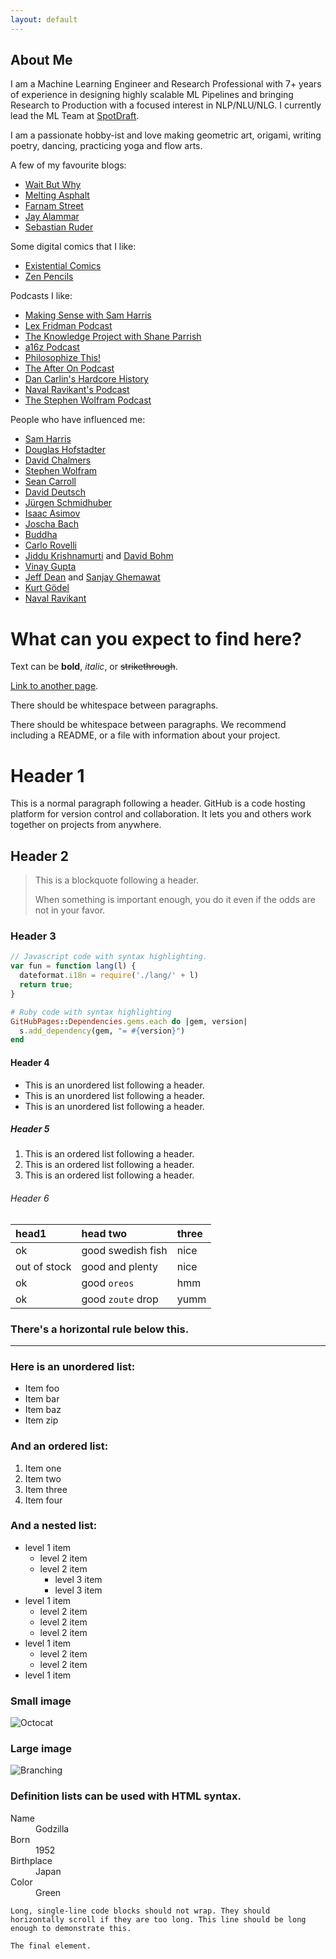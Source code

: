 ```yaml
---
layout: default
---
```


## About Me

I am a Machine Learning Engineer and Research Professional with 7+ years of experience in designing highly scalable ML Pipelines and bringing Research to Production with a focused interest in NLP/NLU/NLG. I currently lead the ML Team at [SpotDraft](https://www.spotdraft.com/).

I am a passionate hobby-ist and love making geometric art, origami, writing poetry, dancing, practicing yoga and flow arts.

A few of my favourite blogs:
* [Wait But Why](https://waitbutwhy.com/)
* [Melting Asphalt](https://meltingasphalt.com/archive/)
* [Farnam Street](https://fs.blog/)
* [Jay Alammar](https://jalammar.github.io/)
* [Sebastian Ruder](https://ruder.io/)

Some digital comics that I like:
* [Existential Comics](https://existentialcomics.com/archive)
* [Zen Pencils](https://www.zenpencils.com/)

Podcasts I like:
* [Making Sense with Sam Harris](https://podcasts.google.com/feed/aHR0cDovL3dha2luZ3VwLmxpYnN5bi5jb20vcnNz)
* [Lex Fridman Podcast](https://podcasts.google.com/feed/aHR0cHM6Ly9sZXhmcmlkbWFuLmNvbS9mZWVkL3BvZGNhc3Qv)
* [The Knowledge Project with Shane Parrish](https://podcasts.google.com/feed/aHR0cHM6Ly90aGVrbm93bGVkZ2Vwcm9qZWN0LmxpYnN5bi5jb20vcnNz)
* [a16z Podcast](https://podcasts.google.com/feed/aHR0cHM6Ly9mZWVkcy5zaW1wbGVjYXN0LmNvbS9KR0UzeUMwVg)
* [Philosophize This!](https://podcasts.google.com/feed/aHR0cHM6Ly9waGlsb3NvcGhpemV0aGlzLmxpYnN5bi5jb20vcnNz)
* [The After On Podcast](https://podcasts.google.com/feed/aHR0cHM6Ly9hZnRlcm9uLmxpYnN5bi5jb20vcnNz)
* [Dan Carlin's Hardcore History](https://podcasts.google.com/feed/aHR0cHM6Ly93d3cuZGFuY2FybGluLmNvbS9kY2hoLWZlZWRidXJuZXIueG1s)
* [Naval Ravikant's Podcast](https://podcasts.google.com/feed/aHR0cHM6Ly9uYXZhbC5saWJzeW4uY29tL3Jzcw)
* [The Stephen Wolfram Podcast](https://podcasts.google.com/feed/aHR0cHM6Ly9mZWVkcy5zb3VuZGNsb3VkLmNvbS91c2Vycy9zb3VuZGNsb3VkOnVzZXJzOjMzNzQwODg0Ni9zb3VuZHMucnNz)

People who have influenced me:
* [Sam Harris](https://en.wikipedia.org/wiki/Sam_Harris)
* [Douglas Hofstadter](https://en.wikipedia.org/wiki/Douglas_Hofstadter)
* [David Chalmers](https://en.wikipedia.org/wiki/David_Chalmers)
* [Stephen Wolfram](https://en.wikipedia.org/wiki/Stephen_Wolfram)
* [Sean Carroll](https://en.wikipedia.org/wiki/Sean_M._Carroll)
* [David Deutsch](https://en.wikipedia.org/wiki/David_Deutsch)
* [Jürgen Schmidhuber](https://en.wikipedia.org/wiki/J%C3%BCrgen_Schmidhuber)
* [Isaac Asimov](https://en.wikipedia.org/wiki/Isaac_Asimov)
* [Joscha Bach](https://en.wikipedia.org/wiki/Joscha_Bach)
* [Buddha](https://en.wikipedia.org/wiki/Gautama_Buddha)
* [Carlo Rovelli](https://en.wikipedia.org/wiki/Carlo_Rovelli)
* [Jiddu Krishnamurti](https://en.wikipedia.org/wiki/Jiddu_Krishnamurti) and [David Bohm](https://en.wikipedia.org/wiki/David_Bohm)
* [Vinay Gupta](https://medium.com/@leashless)
* [Jeff Dean](https://en.wikipedia.org/wiki/Jeff_Dean_(computer_scientist)) and [Sanjay Ghemawat](https://en.wikipedia.org/wiki/Sanjay_Ghemawat)
* [Kurt Gödel](https://en.wikipedia.org/wiki/Kurt_G%C3%B6del)
* [Naval Ravikant](https://en.wikipedia.org/wiki/Naval_Ravikant)

# What can you expect to find here?





Text can be **bold**, _italic_, or ~~strikethrough~~.

[Link to another page](./another-page.html).

There should be whitespace between paragraphs.

There should be whitespace between paragraphs. We recommend including a README, or a file with information about your project.

# Header 1

This is a normal paragraph following a header. GitHub is a code hosting platform for version control and collaboration. It lets you and others work together on projects from anywhere.

## Header 2

> This is a blockquote following a header.
>
> When something is important enough, you do it even if the odds are not in your favor.

### Header 3

```js
// Javascript code with syntax highlighting.
var fun = function lang(l) {
  dateformat.i18n = require('./lang/' + l)
  return true;
}
```

```ruby
# Ruby code with syntax highlighting
GitHubPages::Dependencies.gems.each do |gem, version|
  s.add_dependency(gem, "= #{version}")
end
```

#### Header 4

*   This is an unordered list following a header.
*   This is an unordered list following a header.
*   This is an unordered list following a header.

##### Header 5

1.  This is an ordered list following a header.
2.  This is an ordered list following a header.
3.  This is an ordered list following a header.

###### Header 6

| head1        | head two          | three |
|:-------------|:------------------|:------|
| ok           | good swedish fish | nice  |
| out of stock | good and plenty   | nice  |
| ok           | good `oreos`      | hmm   |
| ok           | good `zoute` drop | yumm  |

### There's a horizontal rule below this.

* * *

### Here is an unordered list:

*   Item foo
*   Item bar
*   Item baz
*   Item zip

### And an ordered list:

1.  Item one
1.  Item two
1.  Item three
1.  Item four

### And a nested list:

- level 1 item
  - level 2 item
  - level 2 item
    - level 3 item
    - level 3 item
- level 1 item
  - level 2 item
  - level 2 item
  - level 2 item
- level 1 item
  - level 2 item
  - level 2 item
- level 1 item

### Small image

![Octocat](https://github.githubassets.com/images/icons/emoji/octocat.png)

### Large image

![Branching](https://guides.github.com/activities/hello-world/branching.png)


### Definition lists can be used with HTML syntax.

<dl>
<dt>Name</dt>
<dd>Godzilla</dd>
<dt>Born</dt>
<dd>1952</dd>
<dt>Birthplace</dt>
<dd>Japan</dd>
<dt>Color</dt>
<dd>Green</dd>
</dl>

```
Long, single-line code blocks should not wrap. They should horizontally scroll if they are too long. This line should be long enough to demonstrate this.
```

```
The final element.
```